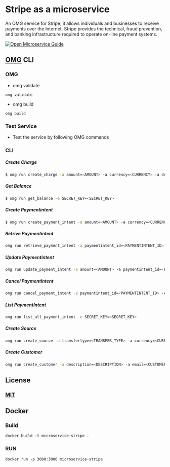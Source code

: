 # Stripe as a microservice
An OMG service for Stripe, it allows individuals and businesses to receive payments over the Internet. Stripe provides the technical, fraud prevention, and banking infrastructure required to operate on-line payment systems.

[![Open Microservice Guide](https://img.shields.io/badge/OMG-enabled-brightgreen.svg?style=for-the-badge)](https://microservice.guide)

## [OMG](hhttps://microservice.guide) CLI

### OMG

* omg validate
```
omg validate
```
* omg build
```
omg build
```
### Test Service

* Test the service by following OMG commands

### CLI

##### Create Charge
```sh
$ omg run create_charge -a amount=<AMOUNT> -a currency=<CURRENCY> -a description=<DESCRIPTION> -e SECRET_KEY=<SECRET_KEY>
```
##### Get Balance
```sh
$ omg run get_balance -e SECRET_KEY=<SECRET_KEY>
```
##### Create Paymentintent
```sh
$ omg run create_payment_intent -a amount=<AMOUNT> -a currency=<CURRENCY> -e SECRET_KEY=<SECRET_KEY>
```
##### Retrive Paymentintent
```sh
omg run retrieve_payment_intent -a paymentintent_id=<PAYMENTINTENT_ID> -e SECRET_KEY=<SECRET_KEY>
```
##### Update Paymentintent
```sh
omg run update_payment_intent -a amount=<AMOUNT> -a paymentintent_id=<PAYMENTINTENT_ID> -a shipping=<SHIPPING_OBJECT> -e SECRET_KEY=<SECRET_KEY>
```
##### Cancel PaymentIntent
```sh
omg run cancel_payment_intent -a paymentintent_id=<PAYMENTINTENT_ID> -e SECRET_KEY=<SECRET_KEY>
```
##### List PaymentIntent
```sh
omg run list_all_payment_intent -e SECRET_KEY=<SECRET_KEY>
```
##### Create Source
```sh
omg run create_source -a transfertype=<TRANSFER_TYPE> -a currency=<CURRENCY> -a owner=<OWNER_OBJECT> -e SECRET_KEY=<SECRET_KEY>
```
##### Create Customer
```sh
omg run create_customer -a description=<DESCRIPTION> -a email=<CUSTOMER_EMAIL> -e SECRET_KEY=<SECRET_KEY>
```
## License
### [MIT](https://choosealicense.com/licenses/mit/)

## Docker
### Build
```
docker build -t microservice-stripe .
```
### RUN
```
docker run -p 3000:3000 microservice-stripe
```